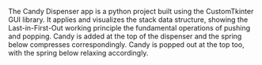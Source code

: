 The Candy Dispenser app is a python project built using the CustomTkinter GUI library.
It applies and visualizes the stack data structure, showing the Last-in-First-Out working principle the fundamental operations of pushing and popping.
Candy is added at the top of the dispenser and the spring below compresses correspondingly. Candy is popped out at the top too, with the spring below relaxing accordingly.
